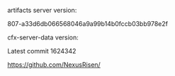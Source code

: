 artifacts server version:

807-a33d6db066568046a9a99b14b0fccb03bb978e2f

cfx-server-data version:	

Latest commit 1624342

https://github.com/NexusRisen/
